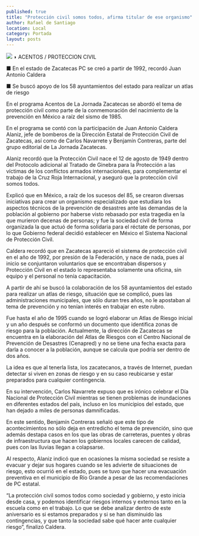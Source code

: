 ```yaml
---
published: true
title: "Protección civil somos todos, afirma titular de ese organismo"
author: Rafael de Santiago
location: Local
category: Portada
layout: posts
---
```


![](http://i.imgur.com/8rhrCPum.jpg)
◗ ACENTOS / PROTECCION CIVIL

■ En el estado de Zacatecas PC se creó a partir de 1992, recordó Juan Antonio Caldera

■ Se buscó apoyo de los 58 ayuntamientos del estado para realizar un atlas de riesgo

En el programa Acentos de La Jornada Zacatecas se abordó el tema de protección civil como parte de la conmemoración del nacimiento de la prevención en México a raíz del  sismo de 1985.

En el programa se contó con la participación de Juan Antonio Caldera Alaniz, jefe de bomberos de la Dirección Estatal de Protección Civil de Zacatecas, así como de Carlos Navarrete y Benjamín Contreras, parte del grupo editorial de La Jornada Zacatecas.

Alaniz recordó que la Protección Civil nace el 12 de agosto de 1949 dentro del Protocolo adicional al Tratado de Ginebra para la Protección a las víctimas de los conflictos armados internacionales, para complementar el trabajo de la Cruz Roja Internacional, y aseguró que la protección civil somos todos. 

Explicó que en México, a raíz de los sucesos del 85, se crearon diversas iniciativas para crear un organismo especializado que estudiara los aspectos técnicos de la prevención de desastres ante las demandas de la población al gobierno por haberse visto rebasado por esta tragedia en la que murieron decenas de personas; y fue la sociedad civil de forma organizada la que actuó de forma solidaria para el réctate de personas, por lo que Gobierno federal decidió establecer en México el Sistema Nacional de Protección Civil.

Caldera recordó que en Zacatecas apareció el sistema de protección civil en el año de 1992, por presión de la Federación, y nace de nada, pues al inicio se conjuntaron voluntarios que se encontraban dispersos y Protección Civil en el estado lo representaba solamente una oficina, sin equipo y el personal no tenía capacitación.

A partir de ahí se buscó la colaboración de los 58 ayuntamientos del estado para realizar un atlas de riesgo, situación que se complicó, pues las administraciones municipales, que sólo duran tres años, no le apostaban al tema de prevención y no tenían interés en trabajar en este rubro.

Fue hasta el año de 1995 cuando se logró elaborar un Atlas de Riesgo inicial y un año después se conformó un documento que identifica zonas de riesgo para la población.
Actualmente, la dirección de Zacatecas se encuentra en la elaboración del Atlas de Riesgos con el Centro Nacional de Prevención de Desastres (Cenapred) y no se tiene una fecha exacta para darla a conocer a la población, aunque se calcula que podría ser dentro de dos años.

La idea es que al tenerla lista, los zacatecanos, a través de Internet, puedan detectar si viven en zonas de riesgo y en su caso reubicarse y estar preparados para cualquier contingencia.

En su intervención, Carlos Navarrete expuso que es irónico celebrar el Día Nacional de Protección Civil mientras se tienen problemas de inundaciones en diferentes estados del país, incluso en los municipios del estado, que han dejado a miles de personas damnificadas.

En este sentido, Benjamín Contreras señaló que este tipo de acontecimientos no sólo deja en entredicho el tema de prevención, sino que además destapa casos en los que las obras de carreteras, puentes y obras de infraestructura que hacen los gobiernos locales carecen de calidad, pues con las lluvias llegan a colapsarse.

Al respecto, Alaniz indicó que en ocasiones la misma sociedad se resiste a evacuar y dejar sus hogares cuando se les advierte de situaciones de riesgo, esto ocurrió en el estado, pues se tuvo que hacer una evacuación preventiva en el municipio de Río Grande a pesar de las recomendaciones de PC estatal.

“La protección civil somos todos como sociedad y gobierno, y esto inicia desde casa, y podemos identificar riesgos internos y externos tanto en la escuela como en el trabajo. Lo que se debe analizar dentro de este aniversario es si estamos preparados y si se han disminuido las contingencias, y que tanto la sociedad sabe qué hacer ante cualquier riesgo”, finalizó Caldera.
